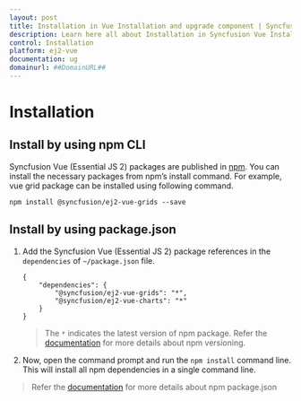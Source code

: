 ```yaml
---
layout: post
title: Installation in Vue Installation and upgrade component | Syncfusion
description: Learn here all about Installation in Syncfusion Vue Installation and upgrade component of Syncfusion Essential JS 2 and more.
control: Installation 
platform: ej2-vue
documentation: ug
domainurl: ##DomainURL##
---
```


<!-- markdownlint-disable MD024 -->

# Installation

## Install by using npm CLI

Syncfusion Vue (Essential JS 2) packages are published in [npm](https://www.npmjs.com/search?q=scope:syncfusion). You can install the necessary packages from npm’s install command. For example, vue grid package can be installed using following command.

```
npm install @syncfusion/ej2-vue-grids --save
```

## Install by using package.json

1. Add the Syncfusion Vue (Essential JS 2) package references in the `dependencies` of `~/package.json` file.

    ```
    {
        "dependencies": {
            "@syncfusion/ej2-vue-grids": "*",
            "@syncfusion/ej2-vue-charts": "*"
        }
    }
    ```
    > The `*` indicates the latest version of npm package. Refer the [documentation](https://docs.npmjs.com/misc/semver#versions) for more details about npm versioning.

2. Now, open the command prompt and run the `npm install` command line. This will install all npm dependencies in a single command line.

> Refer the [documentation](https://docs.npmjs.com/files/package.json) for more details about npm package.json